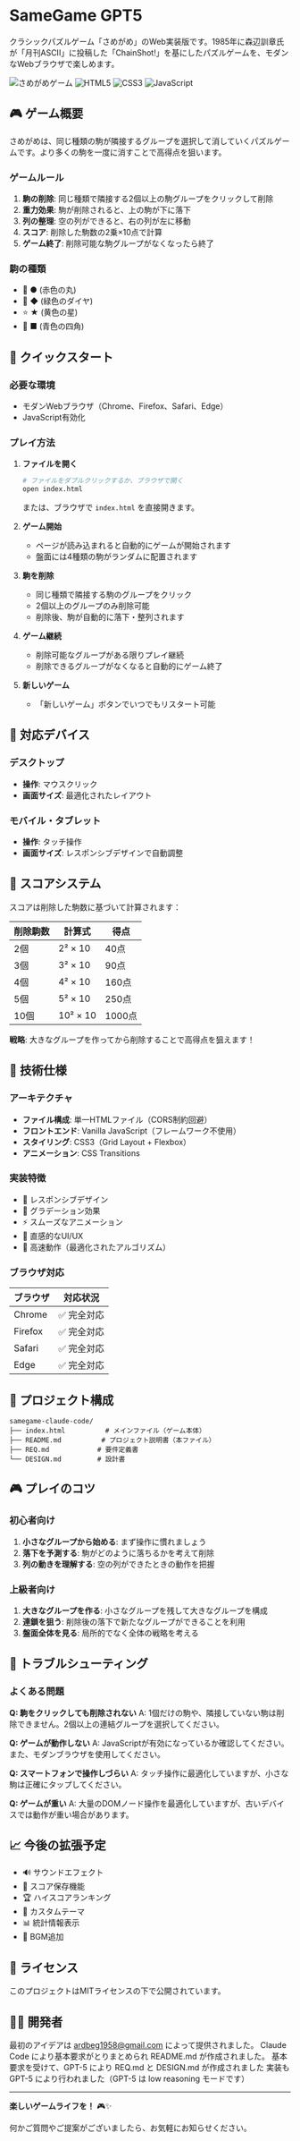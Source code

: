 # SameGame GPT5

クラシックパズルゲーム「さめがめ」のWeb実装版です。1985年に森辺訓章氏が「月刊ASCII」に投稿した「ChainShot!」を基にしたパズルゲームを、モダンなWebブラウザで楽しめます。

![さめがめゲーム](https://img.shields.io/badge/Game-Same%20Game-blue)
![HTML5](https://img.shields.io/badge/HTML5-E34F26?logo=html5&logoColor=white)
![CSS3](https://img.shields.io/badge/CSS3-1572B6?logo=css3&logoColor=white)
![JavaScript](https://img.shields.io/badge/JavaScript-F7DF1E?logo=javascript&logoColor=black)

## 🎮 ゲーム概要

さめがめは、同じ種類の駒が隣接するグループを選択して消していくパズルゲームです。より多くの駒を一度に消すことで高得点を狙います。

### ゲームルール

1. **駒の削除**: 同じ種類で隣接する2個以上の駒グループをクリックして削除
2. **重力効果**: 駒が削除されると、上の駒が下に落下
3. **列の整理**: 空の列ができると、右の列が左に移動
4. **スコア**: 削除した駒数の2乗×10点で計算
5. **ゲーム終了**: 削除可能な駒グループがなくなったら終了

### 駒の種類

- 🔴 **●** (赤色の丸)
- 💎 **◆** (緑色のダイヤ)
- ⭐ **★** (黄色の星)
- 🔲 **■** (青色の四角)

## 🚀 クイックスタート

### 必要な環境

- モダンWebブラウザ（Chrome、Firefox、Safari、Edge）
- JavaScript有効化

### プレイ方法

1. **ファイルを開く**
   ```bash
   # ファイルをダブルクリックするか、ブラウザで開く
   open index.html
   ```
   または、ブラウザで `index.html` を直接開きます。

2. **ゲーム開始**
   - ページが読み込まれると自動的にゲームが開始されます
   - 盤面には4種類の駒がランダムに配置されます

3. **駒を削除**
   - 同じ種類で隣接する駒のグループをクリック
   - 2個以上のグループのみ削除可能
   - 削除後、駒が自動的に落下・整列されます

4. **ゲーム継続**
   - 削除可能なグループがある限りプレイ継続
   - 削除できるグループがなくなると自動的にゲーム終了

5. **新しいゲーム**
   - 「新しいゲーム」ボタンでいつでもリスタート可能

## 📱 対応デバイス

### デスクトップ
- **操作**: マウスクリック
- **画面サイズ**: 最適化されたレイアウト

### モバイル・タブレット
- **操作**: タッチ操作
- **画面サイズ**: レスポンシブデザインで自動調整

## 🎯 スコアシステム

スコアは削除した駒数に基づいて計算されます：

| 削除駒数 | 計算式 | 得点 |
|---------|-------|------|
| 2個 | 2² × 10 | 40点 |
| 3個 | 3² × 10 | 90点 |
| 4個 | 4² × 10 | 160点 |
| 5個 | 5² × 10 | 250点 |
| 10個 | 10² × 10 | 1000点 |

**戦略**: 大きなグループを作ってから削除することで高得点を狙えます！

## 🔧 技術仕様

### アーキテクチャ
- **ファイル構成**: 単一HTMLファイル（CORS制約回避）
- **フロントエンド**: Vanilla JavaScript（フレームワーク不使用）
- **スタイリング**: CSS3（Grid Layout + Flexbox）
- **アニメーション**: CSS Transitions

### 実装特徴
- 📱 レスポンシブデザイン
- 🎨 グラデーション効果
- ⚡ スムーズなアニメーション
- 🎯 直感的なUI/UX
- 🚀 高速動作（最適化されたアルゴリズム）

### ブラウザ対応
| ブラウザ | 対応状況 |
|---------|---------|
| Chrome | ✅ 完全対応 |
| Firefox | ✅ 完全対応 |
| Safari | ✅ 完全対応 |
| Edge | ✅ 完全対応 |

## 📁 プロジェクト構成

```
samegame-claude-code/
├── index.html          # メインファイル（ゲーム本体）
├── README.md          # プロジェクト説明書（本ファイル）
├── REQ.md            # 要件定義書
└── DESIGN.md         # 設計書
```

## 🎮 プレイのコツ

### 初心者向け
1. **小さなグループから始める**: まず操作に慣れましょう
2. **落下を予測する**: 駒がどのように落ちるかを考えて削除
3. **列の動きを理解する**: 空の列ができたときの動作を把握

### 上級者向け
1. **大きなグループを作る**: 小さなグループを残して大きなグループを構成
2. **連鎖を狙う**: 削除後の落下で新たなグループができることを利用
3. **盤面全体を見る**: 局所的でなく全体の戦略を考える

## 🐛 トラブルシューティング

### よくある問題

**Q: 駒をクリックしても削除されない**
A: 1個だけの駒や、隣接していない駒は削除できません。2個以上の連結グループを選択してください。

**Q: ゲームが動作しない**
A: JavaScriptが有効になっているか確認してください。また、モダンブラウザを使用してください。

**Q: スマートフォンで操作しづらい**
A: タッチ操作に最適化していますが、小さな駒は正確にタップしてください。

**Q: ゲームが重い**
A: 大量のDOMノード操作を最適化していますが、古いデバイスでは動作が重い場合があります。

## 📈 今後の拡張予定

- 🔊 サウンドエフェクト
- 💾 スコア保存機能
- 🏆 ハイスコアランキング
- 🎨 カスタムテーマ
- 📊 統計情報表示
- 🎵 BGM追加

## 📄 ライセンス

このプロジェクトはMITライセンスの下で公開されています。

## 👨‍💻 開発者

最初のアイデアは ardbeg1958@gmail.com によって提供されました。
Claude Code により基本要求がとりまとめられ README.md が作成されました。
基本要求を受けて、GPT-5 により REQ.md と DESIGN.md が作成されました
実装も GPT-5 により行われました（GPT-5 は low reasoning モードです）

---

**楽しいゲームライフを！** 🎮✨

何かご質問やご提案がございましたら、お気軽にお知らせください。
